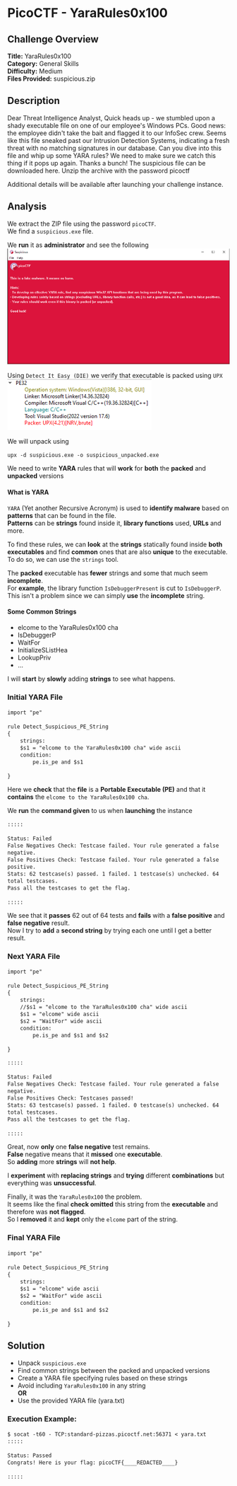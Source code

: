 # PicoCTF - YaraRules0x100

## Challenge Overview
**Title:** YaraRules0x100  
**Category:** General Skills  
**Difficulty:** Medium  
**Files Provided:** suspicious.zip  

## Description
Dear Threat Intelligence Analyst, Quick heads up - we stumbled upon a shady executable file on one of our employee's Windows PCs. Good news: the employee didn't take the bait and flagged it to our InfoSec crew. Seems like this file sneaked past our Intrusion Detection Systems, indicating a fresh threat with no matching signatures in our database. Can you dive into this file and whip up some YARA rules? We need to make sure we catch this thing if it pops up again. Thanks a bunch! The suspicious file can be downloaded here. Unzip the archive with the password picoctf

Additional details will be available after launching your challenge instance.

## Analysis
We extract the ZIP file using the password `picoCTF`.  
We find a `suspicious.exe` file.  

We **run** it as **administrator** and see the following  
![Img](resources/suspicious.png)

Using `Detect It Easy (DIE)` we verify that executable is packed using `UPX`   
![Img](resources/upx.png)

We will unpack using 
```
upx -d suspicious.exe -o suspicious_unpacked.exe
```

We need to write **YARA** rules that will **work** for **both** the **packed** and **unpacked** versions

#### What is YARA
`YARA` (Yet another Recursive Acronym) is used to **identify malware** based on **patterns** that can be found in the file.  
**Patterns** can be **strings** found inside it, **library functions** used, **URLs** and more.  

To find these rules, we can **look** at the **strings** statically found inside **both executables** and find **common** ones that are also **unique** to the executable.  
To do so, we can use the `strings` tool. 

The **packed** executable has **fewer** strings and some that much seem **incomplete**.  
For **example**, the library function `IsDebuggerPresent` is cut to `IsDebuggerP`.  
This isn't a problem since we can simply **use** the **incomplete** string.

#### Some Common Strings 
- elcome to the YaraRules0x100 cha
- IsDebuggerP
- WaitFor
- InitializeSListHea
- LookupPriv
- ...

I will **start** by **slowly** adding **strings** to see what happens.  
### Initial YARA File
```
import "pe"

rule Detect_Suspicious_PE_String
{
    strings:
    $s1 = "elcome to the YaraRules0x100 cha" wide ascii
    condition:
        pe.is_pe and $s1

}
```
Here we **check** that the **file** is a **Portable Executable (PE)** and that it **contains** the `elcome to the YaraRules0x100 cha`.

We **run** the **command given** to us when **launching** the instance
```
:::::

Status: Failed
False Negatives Check: Testcase failed. Your rule generated a false negative.
False Positives Check: Testcase failed. Your rule generated a false positive.
Stats: 62 testcase(s) passed. 1 failed. 1 testcase(s) unchecked. 64 total testcases.
Pass all the testcases to get the flag.

:::::
```

We see that it **passes** 62 out of 64 tests and **fails** with a **false positive** and **false negative** result.  
Now I try to **add** a **second string** by trying each one until I get a better result.  
### Next YARA File
```
import "pe"

rule Detect_Suspicious_PE_String
{
    strings:
    //$s1 = "elcome to the YaraRules0x100 cha" wide ascii
    $s1 = "elcome" wide ascii
    $s2 = "WaitFor" wide ascii
    condition:
        pe.is_pe and $s1 and $s2

}
```
```
:::::

Status: Failed
False Negatives Check: Testcase failed. Your rule generated a false negative.
False Positives Check: Testcases passed!
Stats: 63 testcase(s) passed. 1 failed. 0 testcase(s) unchecked. 64 total testcases.
Pass all the testcases to get the flag.

:::::
```
Great, now **only** one **false negative** test remains.  
**False** negative means that it **missed** one **executable**.  
So **adding** more **strings** will **not help**.

I **experiment** with **replacing strings** and **trying** different **combinations** but everything was **unsuccessful**.  

Finally, it was the `YaraRules0x100` the problem.  
It seems like the final **check omitted** this string from the **executable** and therefore was **not flagged**.  
So I **removed** it and **kept** only the `elcome` part of the string.

### Final YARA File
```
import "pe"

rule Detect_Suspicious_PE_String
{
    strings:
    $s1 = "elcome" wide ascii
    $s2 = "WaitFor" wide ascii
    condition:
        pe.is_pe and $s1 and $s2

}
```

## Solution
- Unpack `suspicious.exe`
- Find common strings between the packed and unpacked versions
- Create a YARA file specifying rules based on these strings
- Avoid including `YaraRules0x100` in any string  
  **OR**
- Use the provided YARA file (yara.txt)

### Execution Example:
```
$ socat -t60 - TCP:standard-pizzas.picoctf.net:56371 < yara.txt
:::::

Status: Passed
Congrats! Here is your flag: picoCTF{____REDACTED____}

:::::
```